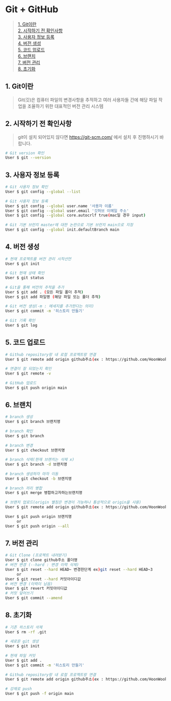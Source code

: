 # Git + GitHub

> [1. Git이란](#1-git이란)   
> [2. 시작하기 전 확인사항](#2-시작하기-전-확인사항)   
> [3. 사용자 정보 등록](#3-사용자-정보-등록)   
> [4. 버전 생성](#4-버전-생성)   
> [5. 코드 업로드](#5-코드-업로드)   
> [6. 브랜치](#6-브랜치)   
> [7. 버전 관리](#7-버전-관리)   
> [8. 초기화](#8-초기화)

## 1. Git이란

> Git(깃)은 컴퓨터 파일의 변경사항을 추적하고 여러 사용자들 간에 해당 파일 작업을 조율하기 위한 대표적인 버전 관리 시스템

## 2. 시작하기 전 확인사항

> git이 설치 되어있지 않다면 https://git-scm.com/ 에서 설치 후 진행하시기 바랍니다.

```sh
# Git version 확인
User $ git --version
```

## 3. 사용자 정보 등록

```sh
# Git 사용자 정보 확인
User $ git config --global --list
 
# Git 사용자 정보 등록
User $ git config --global user.name '사용자 이름'
User $ git config --global user.email '깃허브 이메일 주소'
User $ git config --global core.autocrlf true(mac일 경우 input)
 
# Git 기본 브런치 master에 대한 논란으로 기본 브런치 main으로 지정
User $ git config --global init.defaultBranch main
```

## 4. 버전 생성

```sh
# 현재 프로젝트를 버전 관리 시작선언
User $ git init
 
# Git 현재 상태 확인
User $ git status
 
# Git을 통해 버전의 추적을 추가
User $ git add . (모든 파일 폴더 추적)
User $ git add 파일명 (해당 파일 또는 폴더 추적)
 
# Git 버전 생성(-m : 메세지를 추가한다는 의미)
User $ git commit -m '히스토리 만들기'
 
# Git 기록 확인
User $ git log
```

## 5. 코드 업로드

```sh
# Github repository랑 내 로컬 프로젝트랑 연결
User $ git remote add origin github주소(ex : https://github.com/HoonWook-Lee/Git.git)
 
# 연결이 잘 되었는지 확인
User $ git remote -v
 
# GitHub 업로드
User $ git push origin main
```

## 6. 브랜치

```sh
# branch 생성
User $ git branch 브랜치명
 
# branch 확인
User $ git branch
 
# branch 변경
User $ git checkout 브랜치명
 
# branch 삭제(현재 브랜치는 삭제 x)
User $ git branch -d 브랜치명
 
# branch 생성하자 마자 이동
User $ git checkout -b 브랜치명
 
# branch 끼리 병합
User $ git merge 병합하고자하는브랜치명
 
# 브랜치 업로드(origin 별칭은 변경이 가능하나 통상적으로 origin을 사용)
User $ git remote add origin github주소(ex : https://github.com/HoonWook-Lee/Git.git)
 
User $ git push origin 브랜치명 
     or
User $ git push origin --all
```

## 7. 버전 관리
```sh
# Git Clone (프로젝트 내려받기)
User $ git clone github주소 폴더명
# 버전 변경 (--hard : 변경 이력 삭제)
User $ git reset --hard HEAD~ 변경한단계 ex)git reset --hard HEAD~3
     or
User $ git reset --hard 커밋아이디값
# 버전 변경 (이력이 남음)
User $ git revert 커밋아이디값
# 커밋 덮어쓰기
User $ git commit --amend
```

## 8. 초기화

```sh
# 기존 히스토리 삭제
User $ rm -rf .git
 
# 새로운 git 생성
User $ git init
 
# 현재 파일 커밋
User $ git add .
User $ git commit -m '히스토리 만들기'
 
# Github repository랑 내 로컬 프로젝트랑 연결
User $ git remote add origin github주소(ex : https://github.com/HoonWook-Lee/Git.git)
 
# 강제로 push
User $ git push -f origin main 
```
